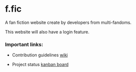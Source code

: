 # f.fic

A fan fiction website create by developers from multi-fandoms.

This website will also have a login feature.

### Important links:

* Contribution guidelines [wiki](https://github.com/arya-aag/fan-fiction-one/wiki/Contribution-guidelines)

* Project status [kanban board](https://github.com/arya-aag/fan-fiction-one/projects/2)
